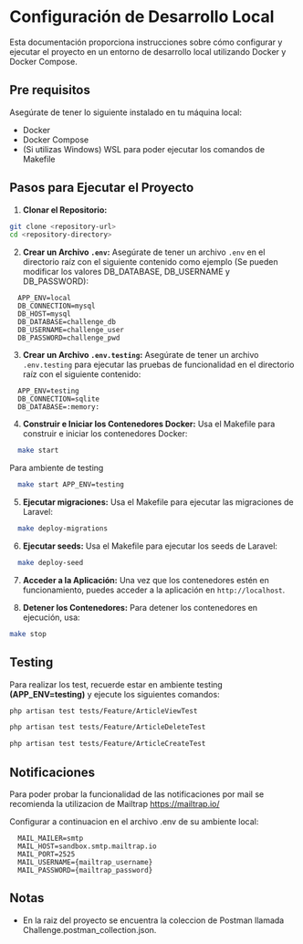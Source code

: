 # Configuración de Desarrollo Local

Esta documentación proporciona instrucciones sobre cómo configurar y ejecutar el proyecto en un entorno de desarrollo local utilizando Docker y Docker Compose.

## Pre requisitos

Asegúrate de tener lo siguiente instalado en tu máquina local:
- Docker
- Docker Compose
- (Si utilizas Windows) WSL para poder ejecutar los comandos de Makefile

## Pasos para Ejecutar el Proyecto

1. **Clonar el Repositorio:**
  ```sh
  git clone <repository-url>
  cd <repository-directory>
  ```

2. **Crear un Archivo `.env`:**
  Asegúrate de tener un archivo `.env` en el directorio raíz con el siguiente contenido como ejemplo (Se pueden modificar los valores DB_DATABASE, DB_USERNAME y DB_PASSWORD):
  ```env
    APP_ENV=local
    DB_CONNECTION=mysql
    DB_HOST=mysql
    DB_DATABASE=challenge_db
    DB_USERNAME=challenge_user
    DB_PASSWORD=challenge_pwd
  ```

3. **Crear un Archivo `.env.testing`:**
  Asegúrate de tener un archivo `.env.testing` para ejecutar las pruebas de funcionalidad en el directorio raíz con el siguiente contenido:
  ```env
    APP_ENV=testing
    DB_CONNECTION=sqlite
    DB_DATABASE=:memory:
  ```

4. **Construir e Iniciar los Contenedores Docker:**
  Usa el Makefile para construir e iniciar los contenedores Docker:
  ```sh
    make start
  ```
  Para ambiente de testing
  ```sh
    make start APP_ENV=testing
  ```

5. **Ejecutar migraciones:**
  Usa el Makefile para ejecutar las migraciones de Laravel:
  ```sh
    make deploy-migrations
  ```

6. **Ejecutar seeds:**
  Usa el Makefile para ejecutar los seeds de Laravel:
  ```sh
    make deploy-seed
  ```

7. **Acceder a la Aplicación:**
  Una vez que los contenedores estén en funcionamiento, puedes acceder a la aplicación en `http://localhost`.


8. **Detener los Contenedores:**
  Para detener los contenedores en ejecución, usa:
  ```sh
  make stop
  ```

## Testing

Para realizar los test, recuerde estar en ambiente testing **(APP_ENV=testing)** y ejecute los siguientes comandos:
  ```sh
  php artisan test tests/Feature/ArticleViewTest
  ```
  ```sh
  php artisan test tests/Feature/ArticleDeleteTest
  ```
  ```sh
  php artisan test tests/Feature/ArticleCreateTest
  ```

## Notificaciones

Para poder probar la funcionalidad de las notificaciones por mail se recomienda la utilizacion de Mailtrap https://mailtrap.io/

Configurar a continuacion en el archivo .env de su ambiente local:

  ```env
    MAIL_MAILER=smtp
    MAIL_HOST=sandbox.smtp.mailtrap.io
    MAIL_PORT=2525
    MAIL_USERNAME={mailtrap_username}
    MAIL_PASSWORD={mailtrap_password}
  ```

## Notas

- En la raiz del proyecto se encuentra la coleccion de Postman llamada Challenge.postman_collection.json.
